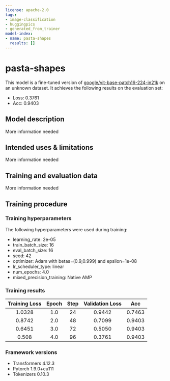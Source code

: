 ```yaml
---
license: apache-2.0
tags:
- image-classification
- huggingpics
- generated_from_trainer
model-index:
- name: pasta-shapes
  results: []
---
```


<!-- This model card has been generated automatically according to the information the Trainer had access to. You
should probably proofread and complete it, then remove this comment. -->

# pasta-shapes

This model is a fine-tuned version of [google/vit-base-patch16-224-in21k](https://huggingface.co/google/vit-base-patch16-224-in21k) on an unknown dataset.
It achieves the following results on the evaluation set:
- Loss: 0.3761
- Acc: 0.9403

## Model description

More information needed

## Intended uses & limitations

More information needed

## Training and evaluation data

More information needed

## Training procedure

### Training hyperparameters

The following hyperparameters were used during training:
- learning_rate: 2e-05
- train_batch_size: 16
- eval_batch_size: 16
- seed: 42
- optimizer: Adam with betas=(0.9,0.999) and epsilon=1e-08
- lr_scheduler_type: linear
- num_epochs: 4.0
- mixed_precision_training: Native AMP

### Training results

| Training Loss | Epoch | Step | Validation Loss | Acc    |
|:-------------:|:-----:|:----:|:---------------:|:------:|
| 1.0328        | 1.0   | 24   | 0.9442          | 0.7463 |
| 0.8742        | 2.0   | 48   | 0.7099          | 0.9403 |
| 0.6451        | 3.0   | 72   | 0.5050          | 0.9403 |
| 0.508         | 4.0   | 96   | 0.3761          | 0.9403 |


### Framework versions

- Transformers 4.12.3
- Pytorch 1.9.0+cu111
- Tokenizers 0.10.3
